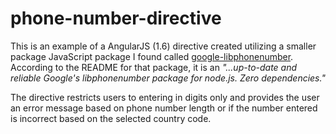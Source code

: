 # phone-number-directive

This is an example of a AngularJS (1.6) directive created utilizing a smaller package JavaScript package I found called [google-libphonenumber](https://github.com/ruimarinho/google-libphonenumber). According to the README for that package, it is an *"...up-to-date and reliable Google's libphonenumber package for node.js. Zero dependencies."*

The directive restricts users to entering in digits only and provides the user an error message based on phone number length or if the number entered is incorrect based on the  selected country code. 
